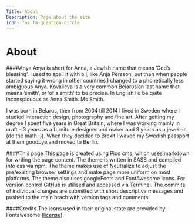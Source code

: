 ```yaml
---
Title: About
Description: Page about the site
icon: fas fa-question-circle
---
```


About
==========================

####Anya
Anya is short for Anna, a Jewish name that means ’God’s blessing’. I used to spell it with a j, like Anja Persson, but then when people started saying it wrong in other countries I changed to a phonetically less ambiguous Anya. Kovalieva is a very common Belarusian last name that means ’smith’, or ’of a smith’ to be precise. In English I’d be quite inconspicuous as Anna Smith. Ms Smith.

I was born in Belarus, then from 2004 till 2014 I lived in Sweden where I studied Interaction design, photography and fine art. After getting my degree I spent five years in Great Britain, where I was working mainly in craft – 3 years as a furniture designer and maker and 3 years as a jeweller (do the math ;)). When they decided to Brexit I waved my Swedish passport at them goodbye and moved to Berlin.


####This page
This page is created using Pico cms, which uses markdown for writing the page content. The theme is written in SASS and compiled into css via npm. The theme makes use of Neutralize to adjust the pre/existing browser settings and make page more uniform on most platforms. The theme also uses googleFonts and FontAwesome icons. For version control GitHub is utilised and accessed via Terminal. The commits of individual changes are submitted with short descriptive messages and pushed to the main brach with version tags and comments.

####Credits
The icons used in their original state are provided by Fontawesome ([license](https://fontawesome.com/license)).
